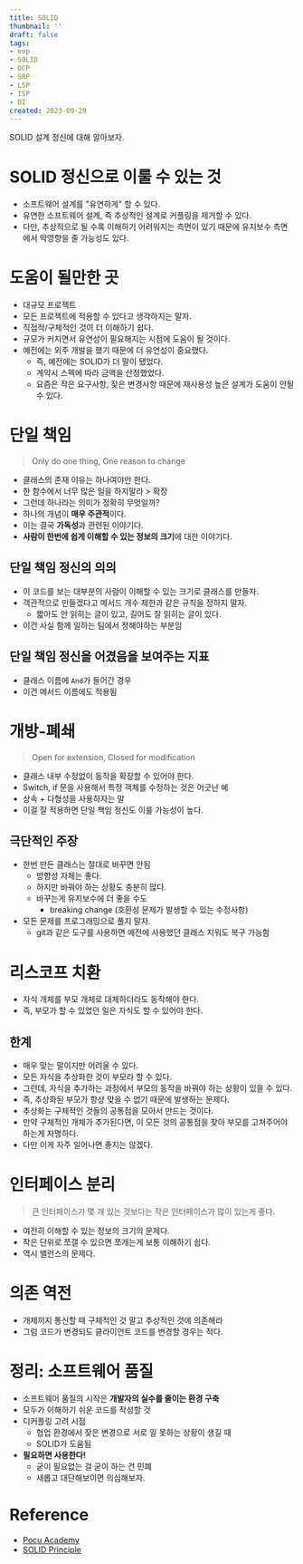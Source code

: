 ```yaml
---
title: SOLID
thumbnail: ''
draft: false
tags:
- oop
- SOLID
- OCP
- SRP
- LSP
- ISP
- DI
created: 2023-09-29
---
```


SOLID 설계 정신에 대해 알아보자.

# SOLID 정신으로 이룰 수 있는 것

* 소프트웨어 설계를 "유연하게" 할 수 있다.
* 유연한 소프트웨어 설계, 즉 추상적인 설계로 커플링을 제거할 수 있다.
* 다만, 추상적으로 될 수록 이해하기 어려워지는 측면이 있기 때문에 유지보수 측면에서 악영향을 줄 가능성도 있다.

# 도움이 될만한 곳

* 대규모 프로젝트
* 모든 프로젝트에 적용할 수 있다고 생각하지는 말자.
* 직접적/구체적인 것이 더 이해하기 쉽다.
* 규모가 커지면서 유연성이 필요해지는 시점에 도움이 될 것이다.
* 예전에는 외주 개발을 했기 때문에 더 유연성이 중요했다.
  * 즉, 예전에는 SOLID가 더 말이 됐었다.
  * 계약시 스펙에 따라 금액을 산정했었다.
  * 요즘은 작은 요구사항, 잦은 변경사항 때문에 재사용성 높은 설계가 도움이 안될 수 있다.

# 단일 책임

 > 
 > Only do one thing, One reason to change

* 클래스의 존재 이유는 하나여야만 한다.
* 한 함수에서 너무 많은 일을 하지말라 > 확장
* 그런데 하나라는 의미가 정확히 무엇일까?
* 하나의 개념이 **매우 주관적**이다.
* 이는 결국 **가독성**과 관련된 이야기다.
* **사람이 한번에 쉽게 이해할 수 있는 정보의 크기**에 대한 이야기다.

## 단일 책임 정신의 의의

* 이 코드를 보는 대부분의 사람이 이해할 수 있는 크기로 클래스를 만들자.
* 객관적으로 만들겠다고 메서드 개수 제한과 같은 규칙을 정하지 말자.
  * 짧아도 안 읽히는 글이 있고, 길어도 잘 읽히는 글이 있다.
* 이건 사실 함께 일하는 팀에서 정해야하는 부분임

## 단일 책임 정신을 어겼음을 보여주는 지표

* 클래스 이름에 `And`가 들어간 경우
* 이건 메서드 이름에도 적용됨

# 개방-폐쇄

 > 
 > Open for extension, Closed for modification

* 클래스 내부 수정없이 동작을 확장할 수 있어야 한다.
* Switch, if 문을 사용해서 특정 객체를 수정하는 것은 어긋난 예
* 상속 + 다형성을 사용하자는 말
* 이걸 잘 적용하면 단일 책임 정신도 이룰 가능성이 높다.

## 극단적인 주장

* 한번 만든 클래스는 절대로 바꾸면 안됨
  * 방향성 자체는 좋다.
  * 하지만 바꿔야 하는 상황도 충분히 많다.
  * 바꾸는게 유지보수에 더 좋을 수도
    * breaking change (호환성 문제가 발생할 수 있는 수정사항)
* 모든 문제를 프로그래밍으로 풀지 말자.
  * git과 같은 도구를 사용하면 예전에 사용했던 클래스 지워도 복구 가능함

# 리스코프 치환

* 자식 개체를 부모 개체로 대체하더라도 동작해야 한다.
* 즉, 부모가 할 수 있었던 일은 자식도 할 수 있어야 한다.

## 한계

* 매우 맞는 말이지만 어려울 수 있다.
* 모든 자식을 추상화한 것이 부모라 할 수 있다.
* 그런데, 자식을 추가하는 과정에서 부모의 동작을 바꿔야 하는 상황이 있을 수 있다.
* 즉, 추상화된 부모가 항상 맞을 수 없기 때문에 발생하는 문제다.
* 추상화는 구체적인 것들의 공통점을 모아서 만드는 것이다.
* 만약 구체적인 개체가 추가된다면, 이 모든 것의 공통점을 찾아 부모를 고쳐주어야 하는게 자명하다.
* 다만 이게 자주 일어나면 좋지는 않겠다.

# 인터페이스 분리

 > 
 > 큰 인터페이스가 몇 개 있는 것보다는 작은 인터페이스가 많이 있는게 좋다.

* 여전히 이해할 수 있는 정보의 크기의 문제다.
* 작은 단위로 쪼갤 수 있으면 쪼개는게 보통 이해하기 쉽다.
* 역시 밸런스의 문제다.

# 의존 역전

* 개체끼지 통신할 때 구체적인 것 말고 추상적인 것에 의존해라
* 그럼 코드가 변경되도 클라이언트 코드를 변경할 경우는 적다.

# 정리: 소프트웨어 품질

* 소프트웨어 품질의 시작은 **개발자의 실수를 줄이는 환경 구축**
* 모두가 이해하기 쉬운 코드를 작성할 것
* 디커플링 고려 시점
  * 협업 환경에서 잦은 변경으로 서로 일 못하는 상황이 생길 때
  * SOLID가 도움됨
* **필요하면 사용한다!**
  * 굳이 필요없는 걸 굳이 하는 건 민폐
  * 새롭고 대단해보이면 의심해보자.

# Reference

* [Pocu Academy](https://pocu.academy/ko)
* [SOLID Principle](SOLID%20Principle.md)
